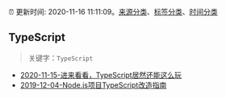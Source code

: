 :alarm_clock: 更新时间: 2020-11-16 11:11:09。[来源分类](../README.md)、[标签分类](../TAGS.md)、[时间分类](../TIMELINE.md)

## TypeScript


> 关键字：`TypeScript`



- [2020-11-15-进来看看，TypeScript居然还能这么玩](https://juejin.im/post/6895538129227546638) 
- [2019-12-04-Node.js项目TypeScript改造指南](https://juejin.im/post/5de4867f51882573135415dd) 